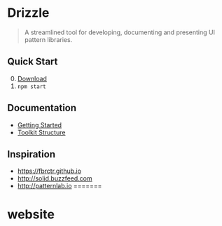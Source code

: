 # Drizzle

> A streamlined tool for developing, documenting and presenting UI pattern libraries.

## Quick Start

0. [Download](https://github.com/cloudfour/drizzle/archive/master.zip)
0. `npm start`

## Documentation

- [Getting Started](docs#getting-started)
- [Toolkit Structure](docs#toolkit-structure)

## Inspiration

- https://fbrctr.github.io
- http://solid.buzzfeed.com
- http://patternlab.io
=======
# website

